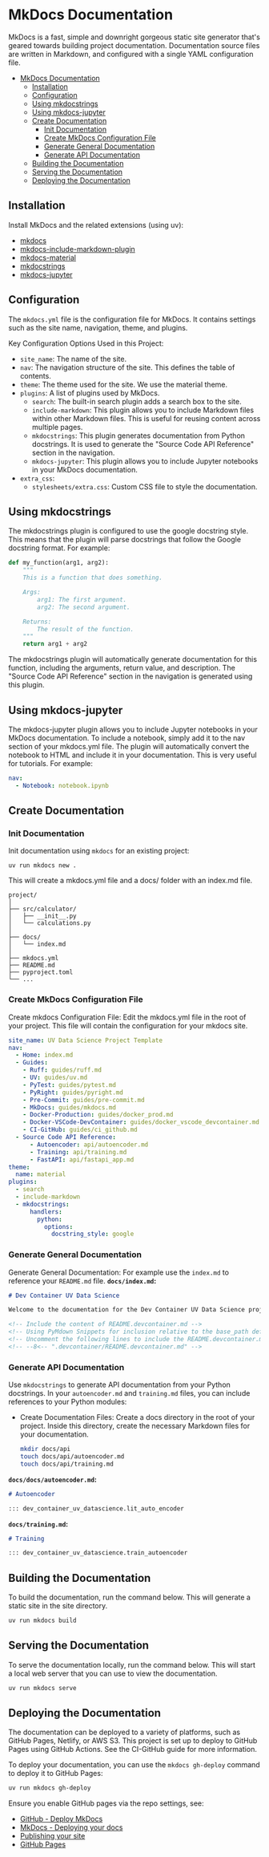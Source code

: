 # MkDocs Documentation

MkDocs is a fast, simple and downright gorgeous static site generator that's geared towards building project documentation. Documentation source files are written in Markdown, and configured with a single YAML configuration file.

- [MkDocs Documentation](#mkdocs-documentation)
  - [Installation](#installation)
  - [Configuration](#configuration)
  - [Using mkdocstrings](#using-mkdocstrings)
  - [Using mkdocs-jupyter](#using-mkdocs-jupyter)
  - [Create Documentation](#create-documentation)
    - [Init Documentation](#init-documentation)
    - [Create MkDocs Configuration File](#create-mkdocs-configuration-file)
    - [Generate General Documentation](#generate-general-documentation)
    - [Generate API Documentation](#generate-api-documentation)
  - [Building the Documentation](#building-the-documentation)
  - [Serving the Documentation](#serving-the-documentation)
  - [Deploying the Documentation](#deploying-the-documentation)

## Installation

Install MkDocs and the related extensions (using uv):

- [mkdocs](https://www.mkdocs.org/)
- [mkdocs-include-markdown-plugin](https://github.com/mondeja/mkdocs-include-markdown-plugin#documentation)
- [mkdocs-material](https://squidfunk.github.io/mkdocs-material/)
- [mkdocstrings](https://mkdocstrings.github.io/)
- [mkdocs-jupyter](https://github.com/danielfrg/mkdocs-jupyter)

## Configuration

The `mkdocs.yml` file is the configuration file for MkDocs. It contains settings such as the site name, navigation, theme, and plugins.

Key Configuration Options Used in this Project:

- `site_name`: The name of the site.
- `nav`: The navigation structure of the site. This defines the table of contents.
- `theme`: The theme used for the site. We use the material theme.
- `plugins`: A list of plugins used by MkDocs.
    - `search`: The built-in search plugin adds a search box to the site.
    - `include-markdown`: This plugin allows you to include Markdown files within other Markdown files. This is useful for reusing content across multiple pages.
    - `mkdocstrings`: This plugin generates documentation from Python docstrings. It is used to generate the "Source Code API Reference" section in the navigation.
    - `mkdocs-jupyter`: This plugin allows you to include Jupyter notebooks in your MkDocs documentation.
- `extra_css`:
    - `stylesheets/extra.css`: Custom CSS file to style the documentation.

## Using mkdocstrings

The mkdocstrings plugin is configured to use the google docstring style. This means that the plugin will parse docstrings that follow the Google docstring format. For example:

```Python
def my_function(arg1, arg2):
    """
    This is a function that does something.

    Args:
        arg1: The first argument.
        arg2: The second argument.

    Returns:
        The result of the function.
    """
    return arg1 + arg2
```

The mkdocstrings plugin will automatically generate documentation for this function, including the arguments, return value, and description. The "Source Code API Reference" section in the navigation is generated using this plugin.

## Using mkdocs-jupyter

The mkdocs-jupyter plugin allows you to include Jupyter notebooks in your MkDocs documentation. To include a notebook, simply add it to the nav section of your mkdocs.yml file. The plugin will automatically convert the notebook to HTML and include it in your documentation. This is very useful for tutorials. For example:

```yaml
nav:
  - Notebook: notebook.ipynb
```

## Create Documentation

### Init Documentation

Init documentation using `mkdocs` for an existing project:

```shell
uv run mkdocs new .
```

This will create a mkdocs.yml file and a docs/ folder with an index.md file.

```Text
project/
│
├── src/calculator/
│   ├── __init__.py
│   └── calculations.py
│
├── docs/
│   └── index.md
│
├── mkdocs.yml
├── README.md
├── pyproject.toml
└── ...
```

### Create MkDocs Configuration File

Create mkdocs Configuration File: Edit the mkdocs.yml file in the root of your project. This file will contain the configuration for your mkdocs site.

```yaml
site_name: UV Data Science Project Template
nav:
  - Home: index.md
  - Guides:
    - Ruff: guides/ruff.md
    - UV: guides/uv.md
    - PyTest: guides/pytest.md
    - PyRight: guides/pyright.md
    - Pre-Commit: guides/pre-commit.md
    - MkDocs: guides/mkdocs.md
    - Docker-Production: guides/docker_prod.md
    - Docker-VSCode-DevContainer: guides/docker_vscode_devcontainer.md
    - CI-GitHub: guides/ci_github.md
  - Source Code API Reference:
      - Autoencoder: api/autoencoder.md
      - Training: api/training.md
      - FastAPI: api/fastapi_app.md
theme:
  name: material
plugins:
  - search
  - include-markdown
  - mkdocstrings:
      handlers:
        python:
          options:
            docstring_style: google
```

### Generate General Documentation

Generate General Documentation: For example use the `index.md` to reference your `README.md` file.
**`docs/index.md`:**

```md
# Dev Container UV Data Science

Welcome to the documentation for the Dev Container UV Data Science project.

<!-- Include the content of README.devcontainer.md -->
<!-- Using PyMdown Snippets for inclusion relative to the base_path defined in the mkdocs.yml-->
<!-- Uncomment the following lines to include the README.devcontainer.md file -->
<!-- --8<-- ".devcontainer/README.devcontainer.md" -->
```

### Generate API Documentation

Use `mkdocstrings` to generate API documentation from your Python docstrings. In your `autoencoder.md` and `training.md` files, you can include references to your Python modules:

- Create Documentation Files: Create a docs directory in the root of your project. Inside this directory, create the necessary Markdown files for your documentation.

    ```bash
    mkdir docs/api
    touch docs/api/autoencoder.md
    touch docs/api/training.md
    ```

**`docs/docs/autoencoder.md`:**

```Markdown
# Autoencoder

::: dev_container_uv_datascience.lit_auto_encoder
```

**`docs/training.md`:**

```Markdown
# Training

::: dev_container_uv_datascience.train_autoencoder
```

## Building the Documentation

To build the documentation, run the command below. This will generate a static site in the site directory.

```bash
uv run mkdocs build
```

## Serving the Documentation

To serve the documentation locally, run the command below. This will start a local web server that you can use to view the documentation.

```bash
uv run mkdocs serve
```

## Deploying the Documentation

The documentation can be deployed to a variety of platforms, such as GitHub Pages, Netlify, or AWS S3. This project is set up to deploy to GitHub Pages using GitHub Actions. See the CI-GitHub guide for more information.

To deploy your documentation, you can use the `mkdocs gh-deploy` command to deploy it to GitHub Pages:

```bash
uv run mkdocs gh-deploy
```

Ensure you enable GitHub pages via the repo settings, see:

- [GitHub - Deploy MkDocs](https://github.com/marketplace/actions/deploy-mkdocs)
- [MkDocs - Deploying your docs](https://www.mkdocs.org/user-guide/deploying-your-docs/#read-the-docs)
- [Publishing your site](https://squidfunk.github.io/mkdocs-material/publishing-your-site/?h=deploy#with-github-actions)
- [GitHub Pages](https://pages.github.com/)
